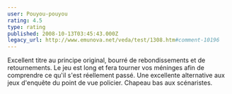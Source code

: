 ```yaml
---
user: Pouyou-pouyou
rating: 4.5
type: rating
published: 2008-10-13T03:45:43.000Z
legacy_url: http://www.emunova.net/veda/test/1308.htm#comment-10196
---
```

Excellent titre au principe original, bourré de rebondissements et de retournements. Le jeu est long et fera tourner vos méninges afin de comprendre ce qu'il s'est réellement passé. Une excellente alternative aux jeux d'enquête du point de vue policier. Chapeau bas aux scénaristes.